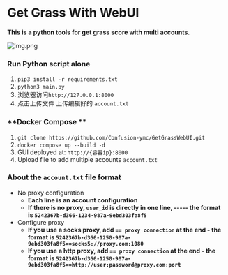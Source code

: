 # Get Grass With WebUI

**This is a python tools for get grass score with multi accounts.**

![img.png](img.png)

### **Run Python script alone**
1. ```pip3 install -r requirements.txt```
2. ```python3 main.py```
3. 浏览器访问`http://127.0.0.1:8000`
4. 点击上传文件 上传编辑好的 `account.txt`

### **Docker Compose **
1. `git clone https://github.com/Confusion-ymc/GetGrassWebUI.git`
2. `docker compose up --build -d`
3. GUI deployed at: `http://{容器ip}:8000`
4. Upload file to add multiple accounts `account.txt`

### About the `account.txt` file format
- No proxy configuration
   - **Each line is an account configuration**
   - **If there is no proxy, `user_id` is directly in one line, ----- the format is `5242367b-d366-1234-987a-9ebd303fa8f5`**
- Configure proxy
   - **If you use a socks proxy, add `== proxy connection` at the end - the format is `5242367b-d366-1258-987a-9ebd303fa8f5==socks5://proxy.com:1080`**
   - **If you use a http proxy, add `== proxy connection` at the end - the format is `5242367b-d366-1258-987a-9ebd303fa8f5==http://user:password@proxy.com:port`**


